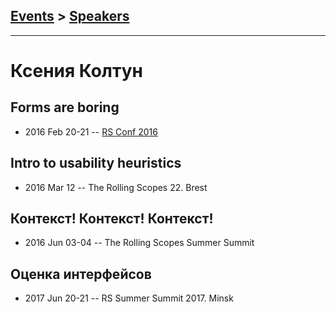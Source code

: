 ## [Events](../README.md) > [Speakers](../speakers.md)
---

# Ксения Колтун

## Forms are boring
- 2016 Feb 20-21 -- [RS Conf 2016](https://www.youtube.com/watch?v=vXha84Pk8PE)    
## Intro to usability heuristics
- 2016 Mar 12 -- The Rolling Scopes 22. Brest    
## Контекст! Контекст! Контекст!
- 2016 Jun 03-04 -- The Rolling Scopes Summer Summit    
## Оценка интерфейсов
- 2017 Jun 20-21 -- RS Summer Summit 2017. Minsk    
